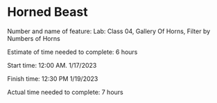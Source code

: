 # Horned Beast

Number and name of feature: Lab: Class 04, Gallery Of Horns, Filter by Numbers of Horns

Estimate of time needed to complete: 6 hours

Start time: 12:00 AM.  1/17/2023

Finish time: 12:30 PM 1/19/2023

Actual time needed to complete: 7 hours
